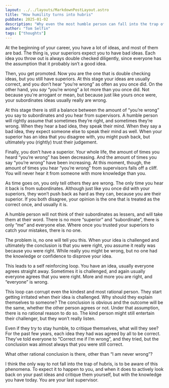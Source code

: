 ```yaml
---
layout: ../../layouts/MarkdownPostLayout.astro
title: "How humility turns into hubris"
pubDate: 2025-01-02
description: "Why even the most humble person can fall into the trap of hubris."
author: "Tom Selfin"
tags: ["thoughts"]
---
```


At the beginning of your career, you have a lot of ideas, and most of them are
bad. The thing is, your superiors expect you to have bad ideas. Each idea you
throw out is always double checked diligently, since everyone has the assumption
that it probably isn’t a good idea.

Then, you get promoted. Now you are the one that is double checking ideas, but
you still have superiors. At this stage your ideas are usually correct, and you
don’t hear “you’re wrong” as often as you once did. On the other hand, you _say_
“you’re wrong” a lot more than you once did. Not because you're arrogant or
mean, but because just like yours once were, your subordinates ideas usually
really are wrong.

At this stage there is still a balance between the amount of “you’re wrong” you
say to subordinates and you hear from supervisors. A humble person will rightly
assume that sometimes they’re right, and sometimes they’re wrong. When they hear
a bad idea, they speak their mind. When they say a bad idea, they expect someone
else to speak their mind as well. When your superior has an idea that you
disagree with, you might push back, but ultimately you (rightly) trust their
judgement.

Finally, you don’t have a superior. Your whole life, the amount of times you
heard “you’re wrong” has been decreasing. And the amount of times you say
“you’re wrong” have been increasing. At this moment, though, the amount of times
you hear “you’re wrong” from supervisors falls off a cliff. You will never hear
it from someone with more knowledge than you.

As time goes on, you only tell others they are wrong. The only time you hear it
back is from subordinates. Although just like you once did with your superiors,
they won’t push back as hard as they can, because you are their superior. If you
both disagree, your opinion is the one that is treated as the correct once, and
usually it is.

A humble person will not think of their subordinates as lessers, and will take
them at their word. There is no more “superior” and “subordinate”, there is only
“me” and everyone else. Where once you trusted your superiors to catch your
mistakes, there is no one.

The problem is, no one will tell you this. When your idea is challenged and
ultimately the conclusion is that you were right, you assume it really was
because you were right. While really you might be wrong, but no one had the
knowledge or confidence to disprove your idea.

This leads to a self reinforcing loop. You have an idea, usually everyone agrees
straight away. Sometimes it is challenged, and again usually everyone agrees
that you were right. More and more you are right, and “everyone” is wrong.

This loop can corrupt even the kindest and most rational person. They start
getting irritated when their idea is challenged. Why should they explain
themselves to someone? The conclusion is obvious and the outcome will be the
same, whether the other person agrees or not. Under that assumption, there is no
rational reason to do so. The kind person might still entertain their
challenger, but they won’t really listen.

Even if they try to stay humble, to critique themselves, what will they see? For
the past few years, each idea they had was agreed by all to be correct. They’ve
told everyone to “Correct me if I’m wrong”, and they tried, but the conclusion
was almost always that you were still correct.

What other rational conclusion is there, other than “I am never wrong”?

I think the only way to not fall into the trap of hubris, is to be aware of this
phenomena. To expect it to happen to you, and when it does to actively look back
on your past ideas and critique them yourself, but with the knowledge you have
today. You are your last supervisor.
